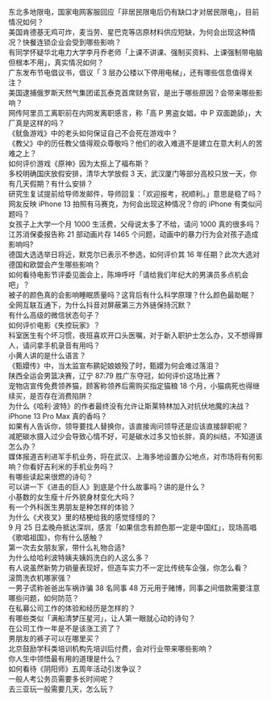 东北多地限电，国家电网客服回应「非居民限电后仍有缺口才对居民限电」，目前情况如何？  
美国肯德基无鸡可炸，麦当劳、星巴克等店原材料供应短缺，为何会出现这种情况？快餐连锁企业会受到哪些影响？  
有同学怀疑华北电力大学李月乔老师「上课不讲课、强制买资料、上课强制带电脑但根本不用」，真实情况如何？  
广东发布节电倡议书，倡议「 3 层办公楼以下停用电梯」，还有哪些信息值得关注？  
美国逮捕俄罗斯天然气集团诺瓦泰克首席财务官，是出于哪些原因？会带来哪些影响？  
网传阿里员工离职前在内网发离职感言，称「高 P 男盗女娼，中 P 双面跪舔」，大厂真是这样的吗？  
《鱿鱼游戏》中的老头如何保证自己不会死在游戏中？  
《教父》中的历任教父值得观众尊敬吗？他们的收入难道不是建立在意大利人的苦难之上？  
如何评价游戏《原神》因为太抠上了福布斯？  
多校明确国庆放假安排，清华大学放假 3 天，武汉厦门等部分高校只放一天，你有几天假期？有什么安排？  
研究生复试提前给导师发邮件，导师回复：「欢迎报考，祝顺利。」意思是稳了吗？  
网友反映 iPhone 13 拍照有马赛克，为何会出现这种情况？你的 iPhone 有类似问题吗？  
女孩子上大学一个月 1000 生活费，父母说太多了不给，请问 1000 真的很多吗？  
江苏消保委报告称 21 部动画片存 1465 个问题，动画中的暴力行为会对孩子造成影响吗?  
德国大选选举日将近，默克尔已表示不参选，如何评价其 16 年任期？此次大选对德国和欧盟会产生哪些影响？  
如何看待电影节评委见面会上，陈坤呼吁「请给我们年纪大的男演员多点机会吧」？  
被子的颜色真的会影响睡眠质量吗？这背后有什么科学原理？什么颜色最助眠？  
全网互联互通下，为什么抖音对屏蔽第三方外链保持沉默？  
有什么高级的微信状态句子？  
如何评价电影《失控玩家》？  
科室医生有个坏习惯，夜班喜欢开口头医嘱，对于新入职护士怎么办，又不想得罪人，请问拿手机录音有用吗？  
小黄人讲的是什么语言？  
《甄嬛传》中，当太监宣布鹂妃娘娘殁了时，甄嬛为何会难过落泪？  
陕西全运会男篮决赛，辽宁 87:79 胜广东夺冠，如何评价这场比赛？  
宠物店宣传免费领养猫，顾客称领养后需购买指定猫粮 18 个月，小猫病死也得继续买，是否存在消费陷阱？  
为什么《哈利·波特》的作者最终没有允许让斯莱特林加入对抗伏地魔的决战？  
iPhone 13 Pro Max 真的香吗？  
如果有人告诉你，领导要找人替换你，该直接询问领导还是应该直接辞职呢？  
减肥碳水摄入过少会导致心情不好，可是碳水过多又怕长胖，真的纠结，不知道该怎么办？  
媒体报道吉利进军手机业务，将在武汉、上海多地设置办公地点，对市场将有何影响？你看好吉利米的手机业务吗？  
有哪些读起来很燃的诗句？  
可以讲一下《进击的巨人》到底是个什么故事吗？讲的是什么？  
小基数的女生瘦十斤外貌身材变化大吗？  
有一个外科医生男朋友是种怎样的体验？  
为什么《犬夜叉》里的桔梗给我的感觉怪怪的？  
9 月 25 日孟晚舟抵达深圳，感言「如果信念有颜色那一定是中国红」，现场高唱《歌唱祖国》，你有什么感触？  
第一次去女朋友家，带什么礼物合适?  
为什么给哈利波特姨夫姨妈洗白的人这么多？  
有人说虽然新势力销量表现好，但造车实力不一定比传统车企强，你怎么看？  
滚筒洗衣机哪家强？  
一男子谎称爸爸出车祸诈骗 38 名同事 48 万元用于赌博，同事之间借款需要注意哪些问题，如何防范？  
在私募公司工作的体验和经历是怎样的？  
有哪些类似「满船清梦压星河」，让人第一眼就心动的诗句？  
在公司工作一年是不是该涨工资了？  
男朋友的裤子可以在哪里买？  
北京鼓励学科类培训机构先培训后付费，会对行业带来哪些影响？  
你人生中领悟最有用的道理是什么？  
如何看待《阴阳师》五周年活动引发争议？  
一般人考公务员需要多长时间呢？  
去三亚玩一般需要几天，怎么玩？  

